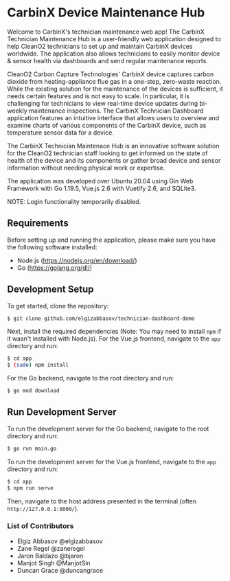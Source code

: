 # CarbinX Device Maintenance Hub
Welcome to CarbinX's technician maintenance web app!
The CarbinX Technician Maintenance Hub is a user-friendly web application designed to help CleanO2 technicians to set up and maintain CarbinX devices worldwide. The application also allows technicians to easily monitor device & sensor health via dashboards and send regular maintenance reports.

CleanO2 Carbon Capture Technologies' CarbinX device captures carbon dioxide from heating-appliance flue gas in a one-step, zero-waste reaction. While the existing solution for the maintenance of the devices is sufficient, it needs certain features and is not easy to scale. In particular, it is challenging for technicians to view real-time device updates during bi-weekly maintenance inspections. The CarbinX Technician Dashboard application features an intuitive interface that allows users to overview and examine charts of various components of the CarbinX device, such as temperature sensor data for a device. 

The CarbinX Technician Maintenace Hub is an innovative software solution for the CleanO2 technician staff looking to get informed on the state of health of the device and its components or gather broad device and sensor information without needing physical work or expertise.

The application was developed over Ubuntu 20.04 using Gin Web Framework with Go 1.19.5, Vue.js 2.6 with Vuetify 2.6, and SQLite3.

NOTE: Login functionality temporarily disabled.

## Requirements
Before setting up and running the application, please make sure you have the following software installed:
- Node.js (https://nodejs.org/en/download/)
- Go (https://golang.org/dl/)

## Development Setup
To get started, clone the repository:

```sh
$ git clone github.com/elgizabbasov/technician-dashboard-demo
```

Next, install the required dependencies (Note: You may need to install `npm` if it wasn't installed with Node.js). For the Vue.js frontend, navigate to the `app` directory and run:

```sh
$ cd app
$ (sudo) npm install
```

For the Go backend, navigate to the root directory and run:

```sh
$ go mod download
```

## Run Development Server
To run the development server for the Go backend, navigate to the root directory and run:

```sh
$ go run main.go
```

To run the development server for the Vue.js frontend, navigate to the `app` directory and run:

```sh
$ cd app
$ npm run serve
```

Then, navigate to the host address presented in the terminal (often `http://127.0.0.1:8000/`).

### List of Contributors
- Elgiz Abbasov @elgizabbasov
- Zane Regel @zaneregel
- Jaron Baldazo @bjaron
- Manjot Singh @ManjotSin
- Duncan Grace @duncangrace

